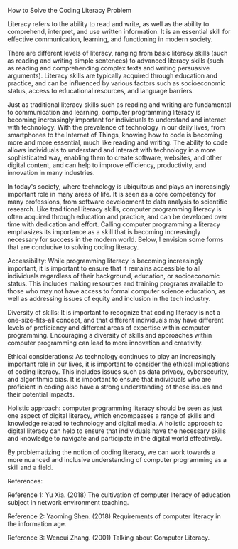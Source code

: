 How to Solve the Coding Literacy Problem

Literacy refers to the ability to read and write, as well as the ability to comprehend, interpret, and use written information. It is an essential skill for effective communication, learning, and functioning in modern society.

There are different levels of literacy, ranging from basic literacy skills (such as reading and writing simple sentences) to advanced literacy skills (such as reading and comprehending complex texts and writing persuasive arguments). Literacy skills are typically acquired through education and practice, and can be influenced by various factors such as socioeconomic status, access to educational resources, and language barriers.

Just as traditional literacy skills such as reading and writing are fundamental to communication and learning, computer programming literacy is becoming increasingly important for individuals to understand and interact with technology. With the prevalence of technology in our daily lives, from smartphones to the Internet of Things, knowing how to code is becoming more and more essential, much like reading and writing. The ability to code allows individuals to understand and interact with technology in a more sophisticated way, enabling them to create software, websites, and other digital content, and can help to improve efficiency, productivity, and innovation in many industries.

In today's society, where technology is ubiquitous and plays an increasingly important role in many areas of life. It is seen as a core competency for many professions, from software development to data analysis to scientific research. Like traditional literacy skills, computer programming literacy is often acquired through education and practice, and can be developed over time with dedication and effort. Calling computer programming a literacy emphasizes its importance as a skill that is becoming increasingly necessary for success in the modern world. Below, I envision some forms that are conducive to solving coding literacy.

Accessibility: While programming literacy is becoming increasingly important, it is important to ensure that it remains accessible to all individuals regardless of their background, education, or socioeconomic status. This includes making resources and training programs available to those who may not have access to formal computer science education, as well as addressing issues of equity and inclusion in the tech industry.

Diversity of skills: It is important to recognize that coding literacy is not a one-size-fits-all concept, and that different individuals may have different levels of proficiency and different areas of expertise within computer programming. Encouraging a diversity of skills and approaches within computer programming can lead to more innovation and creativity.

Ethical considerations: As technology continues to play an increasingly important role in our lives, it is important to consider the ethical implications of coding literacy. This includes issues such as data privacy, cybersecurity, and algorithmic bias. It is important to ensure that individuals who are proficient in coding also have a strong understanding of these issues and their potential impacts.

Holistic approach: computer programming literacy should be seen as just one aspect of digital literacy, which encompasses a range of skills and knowledge related to technology and digital media. A holistic approach to digital literacy can help to ensure that individuals have the necessary skills and knowledge to navigate and participate in the digital world effectively.

By problematizing the notion of coding literacy, we can work towards a more nuanced and inclusive understanding of computer programming as a skill and a field.

References:

Reference 1: Yu Xia. (2018) The cultivation of computer literacy of education subject in network environment teaching.

Reference 2: Yaoming Shen. (2018) Requirements of computer literacy in the information age.

Reference 3: Wencui Zhang. (2001) Talking about Computer Literacy.
